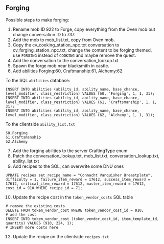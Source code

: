 ## Forging

Possible steps to make forging:

1. Rename mob ID 922 to Forge, copy everything from the Oven mob but change conversation ID to 737.
2. Add the mob to mob_list.txt, copy from Oven mob.
3. Copy the cv_cooking_station_npc.txt conversation to cv_forging_station_npc.txt, change the content to be forging themed, use `FORGING` instead of `COOKING` and maybe remove the quest.
4. Add the conversation to the conversation_lookup.txt
5. Spawn the forge mob near blacksmith in castle.
6. Add abilities Forging:60, Craftmanship:61, Alchemy:62

To the SQL `abilities` database:
```
INSERT INTO abilities (ability_id, ability_name, base_chance, level_modifier, class_restriction) VALUES (60, 'Forging', 1, 1, 31);
INSERT INTO abilities (ability_id, ability_name, base_chance, level_modifier, class_restriction) VALUES (61, 'Craftsmanship', 1, 1, 31);
INSERT INTO abilities (ability_id, ability_name, base_chance, level_modifier, class_restriction) VALUES (62, 'Alchemy', 1, 1, 31);
```

To the clientside `ability_list.txt`
```
60,Forging
61,Craftsmanship
62,Alchemy
```

7. Add the forging abilities to the server CraftingType enum
8. Patch the conversation_lookup.txt, mob_list.txt, conversation_lookup.txt, ability_list.txt
9. Add recipes to the SQL, can overwrite some DNU ones
```
UPDATE recipes set recipe_name = "Connacht Vanquisher Breastplate", difficulty = 1, failure_item_reward = 17612, success_item_reward = 17612, critical_item_reward = 17612, master_item_reward = 17612, cost_id = 910 WHERE recipe_id = 71;
```
10. Update the recipe cost in the `token_vendor_costs` SQL table
```
# remove the existing costs
DELETE FROM token_vendor_cost WHERE token_vendor_cost_id = 910;
# add the cost
INSERT INTO token_vendor_cost (token_vendor_cost_id, item_template_id, quantity) VALUES (910, 224, 1);
# INSERT more costs here
```
12. Update the recipe on the clientside `recipes.txt`

